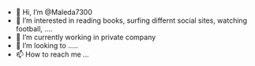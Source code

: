 - 👋 Hi, I’m @Maleda7300
- 👀 I’m interested in reading books, surfing differnt social sites, watching football, ....
- 🌱 I’m currently working in private company 
- 💞️ I’m looking to .....
- 📫 How to reach me ...

<!---
Maleda7300/Maleda7300 is a ✨ special ✨ repository because its `README.md` (this file) appears on your GitHub profile.
You can click the Preview link to take a look at your changes.
--->
